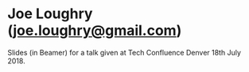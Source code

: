# Joe Loughry (joe.loughry@gmail.com)

Slides (in Beamer) for a talk given at Tech Confluence Denver 18th July 2018.

